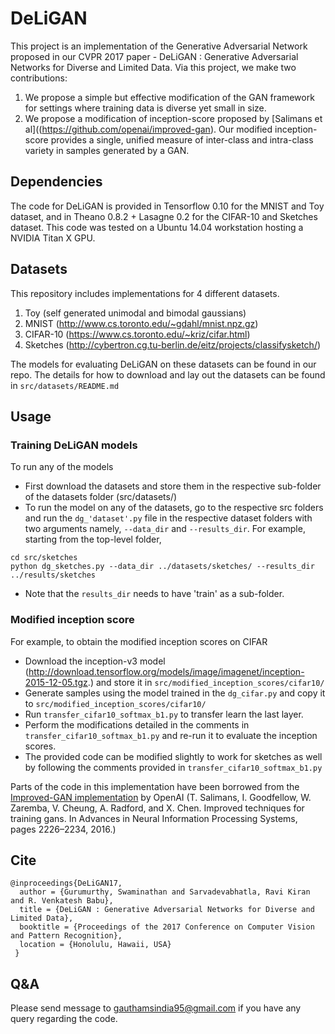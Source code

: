 # DeLiGAN

  This project is an implementation of the Generative Adversarial Network proposed in our CVPR 2017 paper - DeLiGAN : Generative Adversarial Networks for Diverse and Limited Data. Via this project, we make two contributions:
   1. We propose a simple but effective modification of the GAN framework for settings where training data is diverse yet small in size. 
   2. We propose a modification of inception-score proposed by [Salimans et al]((https://github.com/openai/improved-gan). Our modified inception-score provides a single, unified measure of inter-class and intra-class variety in samples generated by a GAN. 

## Dependencies

  The code for DeLiGAN is provided in Tensorflow 0.10 for the MNIST and Toy dataset, and in Theano 0.8.2 + Lasagne 0.2 for the CIFAR-10 and Sketches dataset. This code was tested on a Ubuntu 14.04 workstation hosting a NVIDIA Titan X GPU. 
  
## Datasets

  This repository includes implementations for 4 different datasets. 
   1. Toy (self generated unimodal and bimodal gaussians)
   2. MNIST (http://www.cs.toronto.edu/~gdahl/mnist.npz.gz)
   3. CIFAR-10 (https://www.cs.toronto.edu/~kriz/cifar.html)
   4. Sketches (http://cybertron.cg.tu-berlin.de/eitz/projects/classifysketch/)

The models for evaluating DeLiGAN on these datasets can be found in our repo. The details for how to download and lay out the datasets can be found in `src/datasets/README.md` 

## Usage

### Training DeLiGAN models

  To run any of the models
   - First download the datasets and store them in the respective sub-folder of the datasets folder (src/datasets/) 
   - To run the model on any of the datasets, go to the respective src folders and run the `dg_'dataset'.py` file in the respective dataset folders with two arguments namely, `--data_dir` and `--results_dir`. For example, starting from the top-level folder, 

    cd src/sketches 
    python dg_sketches.py --data_dir ../datasets/sketches/ --results_dir ../results/sketches

   - Note that the `results_dir` needs to have 'train' as a sub-folder.

### Modified inception score  
For example, to obtain the modified inception scores on CIFAR
   - Download the inception-v3 model (http://download.tensorflow.org/models/image/imagenet/inception-2015-12-05.tgz.) and store it in `src/modified_inception_scores/cifar10/`
   - Generate samples using the model trained in the `dg_cifar.py` and copy it to `src/modified_inception_scores/cifar10/`
   - Run `transfer_cifar10_softmax_b1.py` to transfer learn the last layer.
   - Perform the modifications detailed in the comments in `transfer_cifar10_softmax_b1.py` and re-run it to evaluate the inception scores.
   - The provided code can be modified slightly to work for sketches as well by following the comments provided in `transfer_cifar10_softmax_b1.py`
   
Parts of the code in this implementation have been borrowed from the [Improved-GAN implementation](https://github.com/openai/improved-gan) by OpenAI (T. Salimans, I. Goodfellow, W. Zaremba, V. Cheung, A. Radford, and X. Chen. Improved techniques for training gans. In Advances in Neural Information Processing Systems, pages 2226–2234, 2016.)

## Cite

    @inproceedings{DeLiGAN17,
      author = {Gurumurthy, Swaminathan and Sarvadevabhatla, Ravi Kiran and R. Venkatesh Babu},
      title = {DeLiGAN : Generative Adversarial Networks for Diverse and Limited Data},
      booktitle = {Proceedings of the 2017 Conference on Computer Vision and Pattern Recognition},
      location = {Honolulu, Hawaii, USA}
     }

## Q&A

Please send message to gauthamsindia95@gmail.com if you have any query regarding the code.
